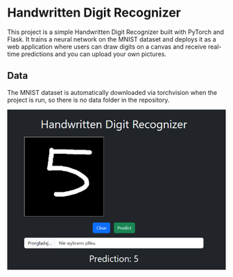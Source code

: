 # Handwritten Digit Recognizer

This project is a simple Handwritten Digit Recognizer built with PyTorch and Flask. It trains a neural network on the MNIST dataset and deploys it as a web application where users can draw digits on a canvas and receive real-time predictions and you can upload your own pictures.

## Data

The MNIST dataset is automatically downloaded via torchvision when the project is run, so there is no data folder in the repository. 

<p align="center">
  <img src="data/recognizer.png" alt="Recognizer">
</p>

